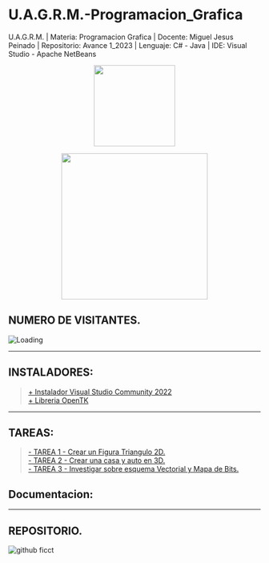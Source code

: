 # U.A.G.R.M.-Programacion_Grafica

U.A.G.R.M. | Materia: Programacion Grafica | Docente: Miguel Jesus Peinado | Repositorio: Avance 1_2023 | Lenguaje: C# - Java | IDE: Visual Studio - Apache NetBeans

<p align="center"><img src="https://user-images.githubusercontent.com/36086876/146686931-7454e35d-a44b-422f-84c6-c3645d235ad3.png" width="162"></p>
<p align="center"><img src="https://user-images.githubusercontent.com/36086876/148548585-d4259cff-b909-48de-8d48-c41a7ba2cab3.png" width="292"></p>

## NUMERO DE VISITANTES.

<img align="left" src = "https://profile-counter.glitch.me/U.A.G.R.M.-Programacion_Grafica-C_sharp-Java/count.svg" alt ="Loading"> <br>

---
## INSTALADORES:
> [+ Instalador Visual Studio Community 2022](https://visualstudio.microsoft.com/es/vs/community/)<br>
> [+ Libreria OpenTK]()<br>

---
## TAREAS:

> [- TAREA 1 - Crear un Figura Triangulo 2D.](https://github.com/uagrm-developer-community-sw/U.A.G.R.M.-Programacion_Grafica/tree/main/1.%20Tarea%20I/Triangulo_2D_S)<br>
> [- TAREA 2 - Crear una casa y auto en 3D.]()<br>
> [- TAREA 3 - Investigar sobre esquema Vectorial y Mapa de Bits.](https://1drv.ms/w/s!ArQLL-6st4rhyikjF02hJZXkHYkx?e=SSjiol)<br>


## Documentacion:


---

## REPOSITORIO.
![github ficct](https://user-images.githubusercontent.com/36086876/119494544-69bc6900-bd2f-11eb-8c42-810b19ede512.png)
